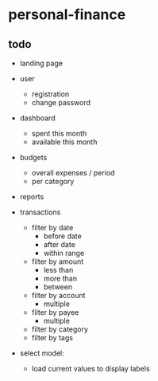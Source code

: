 # personal-finance

## todo

- landing page

- user

  - registration
  - change password

- dashboard

  - spent this month
  - available this month

- budgets

  - overall expenses / period
  - per category

- reports

- transactions

  - filter by date
    - before date
    - after date
    - within range
  - filter by amount
    - less than
    - more than
    - between
  - filter by account
    - multiple
  - filter by payee
    - multiple
  - filter by category
  - filter by tags

- select model:
  - load current values to display labels
